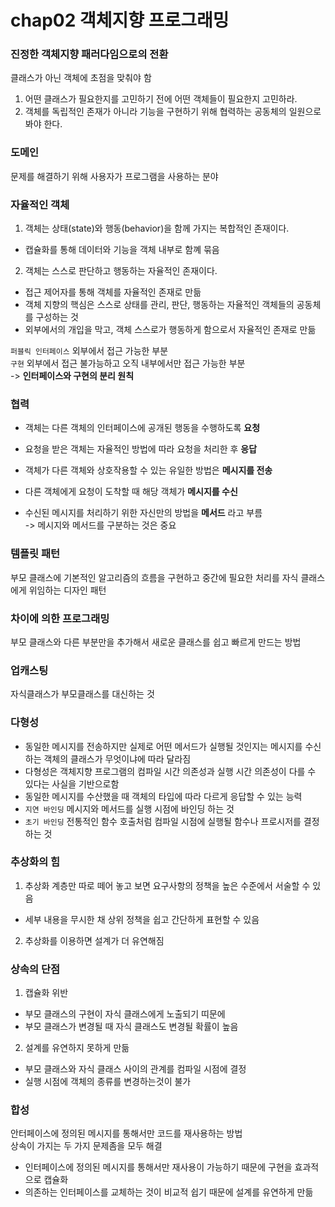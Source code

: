 # chap02 객체지향 프로그래밍

### 진정한 객체지향 패러다임으로의 전환
클래스가 아닌 객체에 초점을 맞춰야 함

1. 어떤 클래스가 필요한지를 고민하기 전에 어떤 객체들이 필요한지 고민하라.
2. 객체를 독립적인 존재가 아니라 기능을 구현하기 위해 협력하는 공동체의 일원으로 봐야 한다.

### 도메인
문제를 해결하기 위해 사용자가 프로그램을 사용하는 분야


### 자율적인 객체
1. 객체는 상태(state)와 행동(behavior)을 함께 가지는 복합적인 존재이다.
* 캡슐화를 통해 데이터와 기능을 객체 내부로 함꼐 묶음

2. 객체는 스스로 판단하고 행동하는 자율적인 존재이다. 
* 접근 제어자를 통해 객체를 자율적인 존재로 만듦
* 객체 지향의 핵심은 스스로 상태를 관리, 판단, 행동하는 자율적인 객체들의 공동체를 구성하는 것
* 외부에서의 개입을 막고, 객체 스스로가 행동하게 함으로서 자율적인 존재로 만듦

`퍼블릭 인터페이스` 외부에서 접근 가능한 부분  
`구현` 외부에서 접근 불가능하고 오직 내부에서만 접근 가능한 부분  
-> **인터페이스와 구현의 분리 원칙**


 ### 협력
* 객체는 다른 객체의 인터페이스에 공개된 행동을 수행하도록 **요청**
* 요청을 받은 객체는 자율적인 방법에 따라 요청을 처리한 후 **응답**  


* 객체가 다른 객체와 상호작용할 수 있는 유일한 방법은 **메시지를 전송**
* 다른 객체에게 요청이 도착할 때 해당 객체가 **메시지를 수신**
* 수신된 메시지를 처리하기 위한 자신만의 방법을 **메서드** 라고 부름  
-> 메시지와 메서드를 구분하는 것은 중요

### 템플릿 패턴
부모 클래스에 기본적인 알고리즘의 흐름을 구현하고 중간에 필요한 처리를 자식 클래스에게 위임하는 디자인 패턴

### 차이에 의한 프로그래밍
부모 클래스와 다른 부분만을 추가해서 새로운 클래스를 쉽고 빠르게 만드는 방법

### 업캐스팅
자식클래스가 부모클래스를 대신하는 것

### 다형성
* 동일한 메시지를 전송하지만 실제로 어떤 메서드가 실행될 것인지는 메시지를 수신하는 객체의 클래스가 무엇이냐에 따라 달라짐  
* 다형성은 객체지향 프로그램의 컴파일 시간 의존성과 실행 시간 의존성이 다를 수 있다는 사실을 기반으로함
* 동일한 메시지를 수산했을 때 객체의 타입에 따라 다르게 응답할 수 있는 능력
* `지연 바인딩` 메시지와 메서드를 실행 시점에 바인딩 하는 것
* `초기 바인딩` 전통적인 함수 호출처럼 컴파일 시점에 실행될 함수나 프로시저를 결정하는 것

### 추상화의 힘
1. 추상화 계층만 따로 떼어 놓고 보면 요구사항의 정책을 높은 수준에서 서술할 수 있음
* 세부 내용을 무시한 채 상위 정책을 쉽고 간단하게 표현할 수 있음
2. 추상화를 이용하면 설계가 더 유연해짐

### 상속의 단점
1. 캡슐화 위반 
* 부모 클래스의 구현이 자식 클래스에게 노출되기 띠문에
* 부모 클래스가 변경될 때 자식 클래스도 변경될 확률이 높음
2. 설계를 유연하지 못하게 만듦 
* 부모 클래스와 자식 클래스 사이의 관계를 컴파일 시점에 결정
* 실행 시점에 객체의 종류를 변경하는것이 불가

### 합성
안터페이스에 정의된 메시지를 통해서만 코드를 재사용하는 방법  
상속이 가지는 두 가지 문제좀을 모두 해결
* 인터페이스에 정의된 메시지를 통해서만 재사용이 가능하기 때문에 구현을 효과적으로 캡슐화
* 의존하는 인터페이스를 교체하는 것이 비교적 쉽기 때문에 설계를 유연하게 만듦


